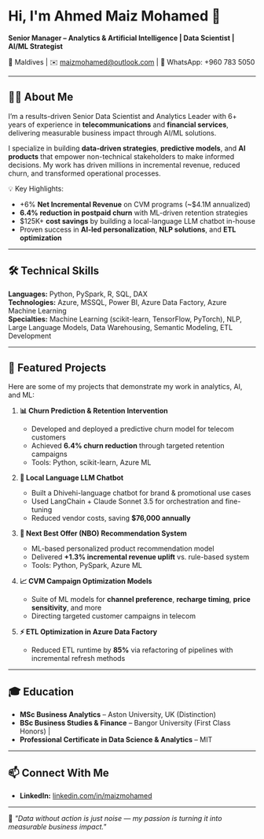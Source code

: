# Hi, I'm Ahmed Maiz Mohamed 👋  
**Senior Manager – Analytics & Artificial Intelligence | Data Scientist | AI/ML Strategist**  

📍 Maldives | ✉️ maizmohamed@outlook.com | 📱 WhatsApp: +960 783 5050  

---

## 👨‍💻 About Me  
I’m a results-driven Senior Data Scientist and Analytics Leader with 6+ years of experience in **telecommunications** and **financial services**, delivering measurable business impact through AI/ML solutions.  

I specialize in building **data-driven strategies**, **predictive models**, and **AI products** that empower non-technical stakeholders to make informed decisions. My work has driven millions in incremental revenue, reduced churn, and transformed operational processes.  

💡 Key Highlights:  
- +6% **Net Incremental Revenue** on CVM programs (~$4.1M annualized)  
- **6.4% reduction in postpaid churn** with ML-driven retention strategies  
- $125K+ **cost savings** by building a local-language LLM chatbot in-house  
- Proven success in **AI-led personalization**, **NLP solutions**, and **ETL optimization**  

---

## 🛠️ Technical Skills  
**Languages:** Python, PySpark, R, SQL, DAX  
**Technologies:** Azure, MSSQL, Power BI, Azure Data Factory, Azure Machine Learning  
**Specialties:** Machine Learning (scikit-learn, TensorFlow, PyTorch), NLP, Large Language Models, Data Warehousing, Semantic Modeling, ETL Development  

---

## 🚀 Featured Projects  
Here are some of my projects that demonstrate my work in analytics, AI, and ML:  

1. **📊 Churn Prediction & Retention Intervention**  
   - Developed and deployed a predictive churn model for telecom customers  
   - Achieved **6.4% churn reduction** through targeted retention campaigns  
   - Tools: Python, scikit-learn, Azure ML  

2. **💬 Local Language LLM Chatbot**  
   - Built a Dhivehi-language chatbot for brand & promotional use cases  
   - Used LangChain + Claude Sonnet 3.5 for orchestration and fine-tuning  
   - Reduced vendor costs, saving **$76,000 annually**  

3. **🎯 Next Best Offer (NBO) Recommendation System**  
   - ML-based personalized product recommendation model  
   - Delivered **+1.3% incremental revenue uplift** vs. rule-based system  
   - Tools: Python, PySpark, Azure ML  

4. **📈 CVM Campaign Optimization Models**  
   - Suite of ML models for **channel preference**, **recharge timing**, **price sensitivity**, and more  
   - Directing targeted customer campaigns in telecom  

5. **⚡ ETL Optimization in Azure Data Factory**  
   - Reduced ETL runtime by **85%** via refactoring of pipelines with incremental refresh methods  

---

## 🎓 Education  
- **MSc Business Analytics** – Aston University, UK (Distinction)  
- **BSc Business Studies & Finance** – Bangor University (First Class Honors)  | 
- **Professional Certificate in Data Science & Analytics** – MIT  

---

## 📫 Connect With Me  
- **LinkedIn:** [linkedin.com/in/maizmohamed](https://www.linkedin.com/in/ahmed-maiz-mohamed-074331126/)  

---
💬 *"Data without action is just noise — my passion is turning it into measurable business impact."*
